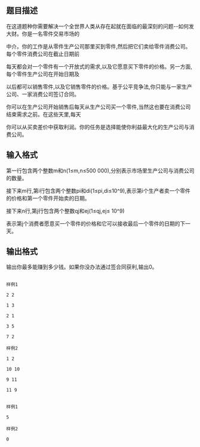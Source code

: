 ## 题目描述

<div>
 在这道题种你需要解决一个全世界人类从存在起就在面临的最深刻的问题--如何发大财。你是一名零件交易市场的
</div>
<div>
 中介。你的工作是从零件生产公司那里买到零件,然后把它们卖给零件消费公司。每个零件消费公司在截止日期前
</div>
<div>
 每天都会对一个零件有一个开放式的需求,以及它愿意买下零件的价格。另一方面,每个零件生产公司在开始日期及
</div>
<div>
 以后都可以销售零件,以及它销售零件的价格。基于公平竞争法,你只能与一家生产公司、一家消费公司签订合同。
</div>
<div>
 你可以在生产公司开始销售后每天从生产公司买一个零件,当然这也要在消费公司结束需求之前。在这些天里,每天
</div>
<div>
 你可以从买卖差价中获取利润。你的任务是选择能使你利益最大化的生产公司与消费公司。
</div>

## 输入格式

<div>
 第一行包含两个整数m和n(1≤m,n≤500 000),分别表示市场里生产公司与消费公司的数量。
</div>
<div>
 接下来m行,第i行包含两个整数pi和di(1≤pi,di≤10^9),表示第i个生产者卖一个零件的价格和第一个零件开始卖的日期。
</div>
<div>
 接下来n行,第j行包含两个整数qj和ej(1≤qj,ej≤ 10^9) 
</div>
<div>
 表示第j个消费者愿意买一个零件的价格和它可以接收最后一个零件的日期的下一天。
</div>

## 输出格式

<div>
 输出你最多能赚到多少钱。如果你没办法通过签合同获利,输出0。
</div>

```input1
样例1
2 2
1 3
2 1
3 5
7 2
样例2
1 2
10 10
9 11
11 9
```
```output1
样例1
5
样例2
0
```
